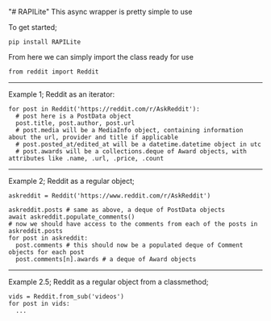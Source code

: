 "# RAPILite" 
This async wrapper is pretty simple to use

To get started;

`pip install RAPILite`

From here we can simply import the class ready for use

`from reddit import Reddit`

---

Example 1;
Reddit as an iterator:
```
for post in Reddit('https://reddit.com/r/AskReddit'):
  # post here is a PostData object
  post.title, post.author, post.url
  # post.media will be a MediaInfo object, containing information about the url, provider and title if applicable
  # post.posted_at/edited_at will be a datetime.datetime object in utc
  # post.awards will be a collections.deque of Award objects, with attributes like .name, .url, .price, .count
```

---

Example 2;
Reddit as a regular object;
```
askreddit = Reddit('https://www.reddit.com/r/AskReddit')

askreddit.posts # same as above, a deque of PostData objects
await askreddit.populate_comments()
# now we should have access to the comments from each of the posts in askreddit.posts
for post in askreddit:
  post.comments # this should now be a populated deque of Comment objects for each post
  post.comments[n].awards # a deque of Award objects
```
---

Example 2.5;
Reddit as a regular object from a classmethod;
```
vids = Reddit.from_sub('videos')
for post in vids:
  ...
